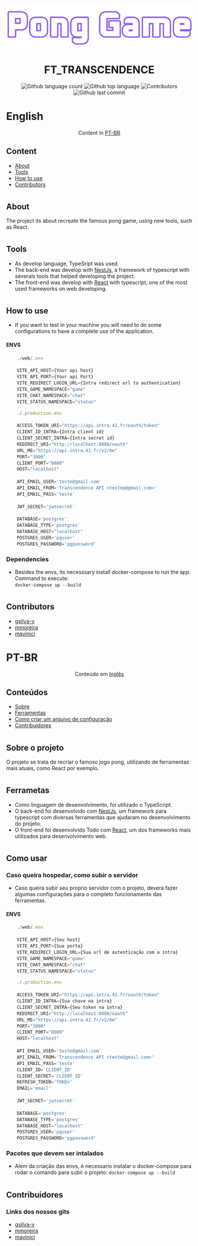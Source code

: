 ![logo](./.github/assets/PongGameLogo.png)

# <center> FT_TRANSCENDENCE </center>
<p align="center">
<img alt="Github language count" src="https://img.shields.io/github/languages/count/FtTranscendence42sp/ft_transcendence_42">
<img alt="Github top language" src="https://img.shields.io/github/languages/top/FtTranscendence42sp/ft_transcendence_42">
<img alt="Contributors" src="https://img.shields.io/github/contributors/FtTranscendence42sp/ft_transcendence_42">
<img alt="Github last commit" src="https://img.shields.io/github/last-commit/FtTranscendence42sp/ft_transcendence_42">
</p>

# English
<p align="center"> Content in <a href="#pt-br">PT-BR</a> </p>

## Content
- [About](#about)
- [Tools](#tools)
- [How to use](#configuration)
- [Contributors](#contributors)
#
<p id='about'></p>

## About
The project its about recreate the famous pong game, using new tools, such as React.
#
<p id='tools'></p>

## Tools
- As develop language, TypeSript was used.
- The back-end was develop with [NestJs](https://nestjs.com), a framework of typescript with severals tools that helped developing the project.
- The front-end was develop with [React](https://pt-br.reactjs.org) with typescript, one of the most used frameworks on web developing.
#


<p id='configuration'></p>

## How to use

- If you want to test in your machine you will need to do some configurations to have a complete use of the application.

#### ENVS
``` ts
    ./web/.env

    VITE_API_HOST={Your api host}
    VITE_API_PORT={Your api Port}
    VITE_REDIRECT_LOGIN_URL={Intra redirect url to authentication}
    VITE_GAME_NAMESPACE="game"
    VITE_CHAT_NAMESPACE="chat"
    VITE_STATUS_NAMESPACE="status"
```
``` ts
    ./.production.env

    ACCESS_TOKEN_URI="https://api.intra.42.fr/oauth/token"
    CLIENT_ID_INTRA={Intra client id}
    CLIENT_SECRET_INTRA={Intra secret id}
    REDIRECT_URI="http://localhost:8080/oauth"
    URL_ME="https://api.intra.42.fr/v2/me"
    PORT="3000"
    CLIENT_PORT="8080"
    HOST="localhost"

    API_EMAIL_USER='teste@gmail.com'
    API_EMAIL_FROM='Transcendence API <testep@gmail.com>'
    API_EMAIL_PASS='teste'

    JWT_SECRET='jwtsecret'

    DATABASE='postgres'
    DATABASE_TYPE='postgres'
    DATABASE_HOST="localhost"
    POSTGRES_USER='pguser'
    POSTGRES_PASSWORD='pgpassword'
```

### Dependencies
- Besides the envs, its necesssary install docker-compose to run the app. Command to execute:  
`docker-compose up --build`
 
#

<p id='contributors'></p>

## Contributors
- [gsilva-v](https://github.com/gsilva-v)
- [mmoreira](https://github.com/Matth0s)
- [mavinici](https://github.com/MarcusVinix)




#
#

# PT-BR

<p align="center"> Conteúdo em <a href="#english">Inglês</a> </p>

<p id='conteudos'></p>

## Conteúdos
- [Sobre](#sobre)
- [Ferramentas](#ferramentas)
- [Como criar um arquivo de configuração](#config)
- [Contribuidores](#contribuidores)
#
<p id='sobre'></p>

## Sobre o projeto
O projeto se trata de recriar o famoso jogo pong, utilizando de ferramentas mais atuais, como React por exemplo.
#
<p id='ferramentas'></p>

## Ferrametas
- Como linguagem de desenvolvimento, foi utilizado o TypeScript.
- O back-end foi desenvolvido com [NestJs](https://nestjs.com), um framework para typescript com diversas ferramentas que ajudaram no desenvolvimento do projeto.
- O front-end foi desenvolvido Todo com [React](https://pt-br.reactjs.org), um dos frameworks mais utilizados para desenvolvimento web.
#
<p id='config'></p>

## Como usar
### Caso queira hospedar, como subir o servidor
-  Caso queira subir seu proprio servidor com o projeto, devera fazer algumas configurações para o completo funcionamento das ferramentas.
#### ENVS
``` ts
    ./web/.env

    VITE_API_HOST={Seu host}
    VITE_API_PORT={Sua porta}
    VITE_REDIRECT_LOGIN_URL={Sua url de autenticação com a intra}
    VITE_GAME_NAMESPACE="game"
    VITE_CHAT_NAMESPACE="chat"
    VITE_STATUS_NAMESPACE="status"
```
``` ts
    ./.production.env

    ACCESS_TOKEN_URI="https://api.intra.42.fr/oauth/token"
    CLIENT_ID_INTRA={Sua chave na intra}
    CLIENT_SECRET_INTRA={Seu token na intra}
    REDIRECT_URI="http://localhost:8080/oauth"
    URL_ME="https://api.intra.42.fr/v2/me"
    PORT="3000"
    CLIENT_PORT="8080"
    HOST="localhost"

    API_EMAIL_USER='teste@gmail.com'
    API_EMAIL_FROM='Transcendence API <teste@gmail.com>'
    API_EMAIL_PASS='teste'
    CLIENT_ID='CLIENT_ID'
    CLIENT_SECRET='CLIENT_ID'
    REFRESH_TOKEN='TOKEn'
    EMAIL='email'

    JWT_SECRET='jwtsecret'

    DATABASE='postgres'
    DATABASE_TYPE='postgres'
    DATABASE_HOST="localhost"
    POSTGRES_USER='pguser'
    POSTGRES_PASSWORD='pgpassword'
```

### Pacotes que devem ser intalados
- Alem da criação das envs, é necessario instalar o docker-compose para rodar o  comando para subir o projeto:  `docker-compose up --build`
#
<p id='contribuidores'></p>



## Contribuidores
### Links dos nossos gits
- [gsilva-v](https://github.com/gsilva-v)
- [mmoreira](https://github.com/Matth0s)
- [mavinici](https://github.com/MarcusVinix)




